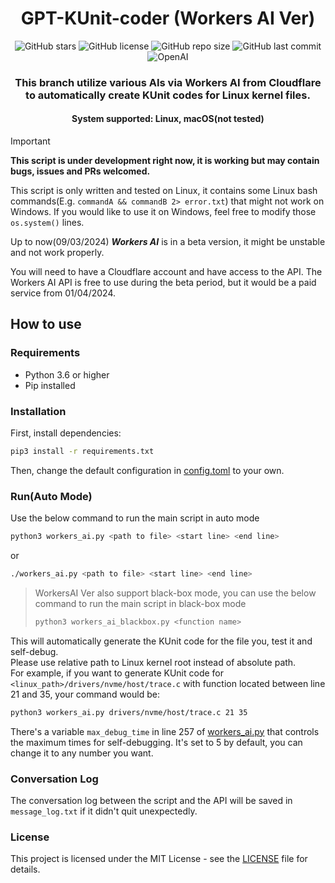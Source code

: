 <h1 align="center">GPT-KUnit-coder (Workers AI Ver)</h1>
<p align="center">
    <a href="https://github.com/sahuidhsu/GPT-KUnit-coder/stargazers" style="text-decoration:none" >
        <img src="https://img.shields.io/github/stars/sahuidhsu/GPT-KUnit-coder.svg" alt="GitHub stars"/>
    </a>
    <a href="https://github.com/sahuidhsu/GPT-KUnit-coder/blob/main/LICENSE" style="text-decoration:none" >
        <img src="https://img.shields.io/github/license/sahuidhsu/GPT-KUnit-coder" alt="GitHub license"/>
    </a>
    <img src="https://img.shields.io/github/repo-size/sahuidhsu/GPT-KUnit-coder" alt="GitHub repo size"/>
    <img src="https://img.shields.io/github/last-commit/sahuidhsu/GPT-KUnit-coder" alt="GitHub last commit"/>
    <br>
    <a href="https://developers.cloudflare.com/workers-ai/" style="text-decoration:none" >
        <img src="https://img.shields.io/badge/workers-ai-00A000?style=for-the-badge&logo=cloudflare" alt="OpenAI"/>
    </a>
</p>
<h3 align="center">This branch utilize various AIs via Workers AI from Cloudflare to 
automatically create KUnit codes for Linux kernel files.</h3>
<h4 align="center">System supported: Linux, macOS(not tested) </h4>

> [!IMPORTANT]
> **This script is under development right now, it is working but may contain bugs, issues and PRs welcomed.**
> 
> This script is only written and tested on Linux, it contains some Linux 
bash commands(E.g. ```commandA && commandB 2> error.txt```) that might not work on Windows. If you would like to use it
on Windows, feel free to modify those ```os.system()``` lines.
> 
> Up to now(09/03/2024) ***Workers AI*** is in a beta version, it might be unstable and not work properly.
> 
> You will need to have a Cloudflare account and have access to the API. The Workers AI API is free to use during the beta 
> period, but it would be a paid service from 01/04/2024.

## How to use
### Requirements
- Python 3.6 or higher
- Pip installed
### Installation
First, install dependencies:
```bash
pip3 install -r requirements.txt
```
Then, change the default configuration in [config.toml](config.toml) to your own.

### Run(Auto Mode)
Use the below command to run the main script in auto mode
```bash
python3 workers_ai.py <path to file> <start line> <end line>
```
or
```bash
./workers_ai.py <path to file> <start line> <end line>
```

> WorkersAI Ver also support black-box mode, you can use the below command to run the main script in black-box mode
> ```bash
> python3 workers_ai_blackbox.py <function name>
> ```

This will automatically generate the KUnit code for the file you,
test it and self-debug. \
Please use relative path to Linux kernel root instead of absolute path. \
For example, if you want to generate KUnit code for `<linux_path>/drivers/nvme/host/trace.c` with function located 
between line 21 and 35, your command would be:
```bash
python3 workers_ai.py drivers/nvme/host/trace.c 21 35
```
There's a variable `max_debug_time` in line 257 of [workers_ai.py](workers_ai.py) that controls 
the maximum times for self-debugging. It's set to 5 by default, you can change it to any number you want.

### Conversation Log
The conversation log between the script and the API will be saved in `message_log.txt` if it didn't quit unexpectedly.

### License
This project is licensed under the MIT License - see the [LICENSE](LICENSE) file for details.
